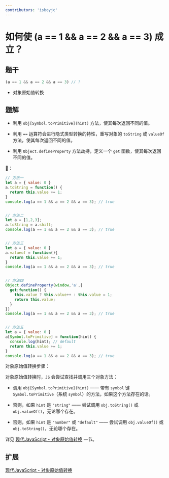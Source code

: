 ```yaml
---
contributors: 'isboyjc'
---
```


# 如何使 (a == 1 && a == 2 && a == 3) 成立？

## 题干

```js
(a == 1 && a == 2 && a == 3) // ?
```

- 对象原始值转换

## 题解

<!-- ::: details 点我查看题解 -->

- 利用 `obj[Symbol.toPrimitive](hint)` 方法，使其每次返回不同的值。

- 利用 `==` 运算符会进行隐式类型转换的特性，重写对象的 `toString` 或 `valueOf` 方法，使其每次返回不同的值。

- 利用 `Object.defineProperty` 方法劫持，定义一个 `get` 函数，使其每次返回不同的值。


🌰：

```js
// 方法一
let a = { value: 0 }
a.toString = function() {
  return this.value += 1;
}
console.log(a == 1 && a == 2 && a == 3); // true


// 方法二
let a = [1,2,3];
a.toString = a.shift;
console.log(a == 1 && a == 2 && a == 3); // true


// 方法三
let a = { value: 0 }
a.valueof = function(){
  return this.value += 1;
}
console.log(a == 1 && a == 2 && a == 3); // true


// 方法四
Object.defineProperty(window,'a',{
  get:function() {
    this.value ? this.value++ : this.value = 1;
    return this.value;
  }
})
console.log(a == 1 && a == 2 && a == 3); // true


// 方法五
let a = { value: 0 }
a[Symbol.toPrimitive] = function(hint) {
  console.log(hint); // default 
  return this.value += 1;
}
console.log(a == 1 && a == 2 && a == 3); // true
```


对象原始值转换步骤：

对象原始值转换时，`JS` 会尝试查找并调用三个对象方法：

- 调用 `obj[Symbol.toPrimitive](hint)` —— 带有 `symbol` 键 `Symbol.toPrimitive`（系统 `symbol`）的方法，如果这个方法存在的话。

- 否则，如果 `hint` 是 `"string"` —— 尝试调用 `obj.toString()` 或 `obj.valueOf()`，无论哪个存在。

- 否则，如果 `hint` 是 `"number"` 或 `"default"` —— 尝试调用 `obj.valueOf()` 或 `obj.toString()`，无论哪个存在。

详见 [现代JavaScript - 对象原始值转换](https://zh.javascript.info/object-toprimitive) 一节。

<!-- ::: -->



## 扩展

[现代JavaScript - 对象原始值转换](https://zh.javascript.info/object-toprimitive)

